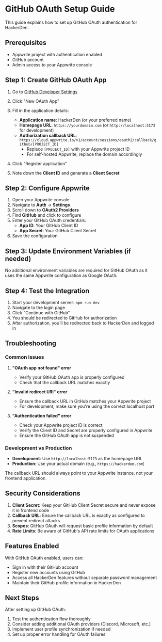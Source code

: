 # GitHub OAuth Setup Guide

This guide explains how to set up GitHub OAuth authentication for HackerDen.

## Prerequisites

- Appwrite project with authentication enabled
- GitHub account
- Admin access to your Appwrite console

## Step 1: Create GitHub OAuth App

1. Go to [GitHub Developer Settings](https://github.com/settings/developers)
2. Click "New OAuth App"
3. Fill in the application details:
   - **Application name**: HackerDen (or your preferred name)
   - **Homepage URL**: `https://yourdomain.com` (or `http://localhost:5173` for development)
   - **Authorization callback URL**: `https://cloud.appwrite.io/v1/account/sessions/oauth2/callback/github/[PROJECT_ID]`
     - Replace `[PROJECT_ID]` with your Appwrite project ID
     - For self-hosted Appwrite, replace the domain accordingly

4. Click "Register application"
5. Note down the **Client ID** and generate a **Client Secret**

## Step 2: Configure Appwrite

1. Open your Appwrite console
2. Navigate to **Auth** → **Settings**
3. Scroll down to **OAuth2 Providers**
4. Find **GitHub** and click to configure
5. Enter your GitHub OAuth credentials:
   - **App ID**: Your GitHub Client ID
   - **App Secret**: Your GitHub Client Secret
6. Save the configuration

## Step 3: Update Environment Variables (if needed)

No additional environment variables are required for GitHub OAuth as it uses the same Appwrite configuration as Google OAuth.

## Step 4: Test the Integration

1. Start your development server: `npm run dev`
2. Navigate to the login page
3. Click "Continue with GitHub"
4. You should be redirected to GitHub for authorization
5. After authorization, you'll be redirected back to HackerDen and logged in

## Troubleshooting

### Common Issues

1. **"OAuth app not found" error**
   - Verify your GitHub OAuth app is properly configured
   - Check that the callback URL matches exactly

2. **"Invalid redirect URI" error**
   - Ensure the callback URL in GitHub matches your Appwrite project
   - For development, make sure you're using the correct localhost port

3. **"Authentication failed" error**
   - Check your Appwrite project ID is correct
   - Verify the Client ID and Secret are properly configured in Appwrite
   - Ensure the GitHub OAuth app is not suspended

### Development vs Production

- **Development**: Use `http://localhost:5173` as the homepage URL
- **Production**: Use your actual domain (e.g., `https://hackerden.com`)

The callback URL should always point to your Appwrite instance, not your frontend application.

## Security Considerations

1. **Client Secret**: Keep your GitHub Client Secret secure and never expose it in frontend code
2. **Callback URL**: Ensure the callback URL is exactly as configured to prevent redirect attacks
3. **Scopes**: GitHub OAuth will request basic profile information by default
4. **Rate Limits**: Be aware of GitHub's API rate limits for OAuth applications

## Features Enabled

With GitHub OAuth enabled, users can:

- Sign in with their GitHub account
- Register new accounts using GitHub
- Access all HackerDen features without separate password management
- Maintain their GitHub profile information in HackerDen

## Next Steps

After setting up GitHub OAuth:

1. Test the authentication flow thoroughly
2. Consider adding additional OAuth providers (Discord, Microsoft, etc.)
3. Implement user profile synchronization if needed
4. Set up proper error handling for OAuth failures
